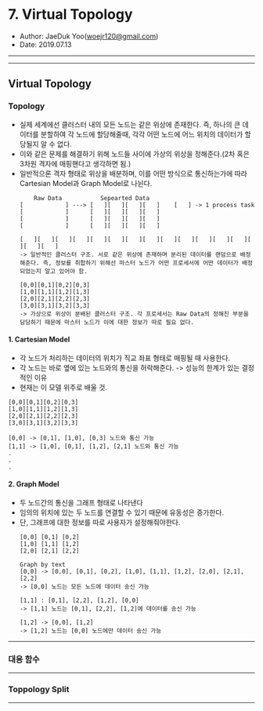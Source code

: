 # 7. Virtual Topology
- Author: JaeDuk Yoo(woejr120@gmail.com)
- Date: 2019.07.13
---
---
## Virtual Topology
### Topology
- 실제 세계에선 클러스터 내의 모든 노드는 같은 위상에 존재한다. 즉, 하나의 큰 데이터를 분할하여 각 노드에 할당해줄때, 각각 어떤 노드에 어느 위치의 데이터가 할당될지 알 수 없다.
- 이와 같은 문제를 해결하기 위해 노드들 사이에 가상의 위상을 정해준다.(2차 혹은 3차원 격자에 매핑핸다고 생각하면 됨.)
- 일반적으론 격자 형태로 위상을 배분하며, 이를 어떤 방식으로 통신하는가에 따라 Cartesian Model과 Graph Model로 나뉜다.
    ```text
        Raw Data           Sepearted Data     
    [            ] ---> [   ][   ][   ][   ]    [   ] -> 1 process task
    [            ]      [   ][   ][   ][   ]
    [            ]      [   ][   ][   ][   ]
    [            ]      [   ][   ][   ][   ]

    [   ][   ][   ][   ][   ][   ][   ][   ][   ][   ][   ][   ][   ][   ][   ][   ] 
    -> 일반적인 클러스터 구조. 서로 같은 위상에 존재하며 분리된 데이터를 랜덤으로 배정해준다. 즉, 정보를 취합하기 위해선 마스터 노드가 어떤 프로세서에 어떤 데이터가 배정되었는지 알고 있어야 함.

    [0,0][0,1][0,2][0,3]
    [1,0][1,1][1,2][1,3]
    [2,0][2,1][2,2][2,3]
    [3,0][3,1][3,2][3,3]
    -> 가상으로 위상이 분배된 클러스터 구조. 각 프로세서는 Raw Data의 정해진 부분을 담당하기 때문에 마스터 노드가 이에 대한 정보가 따로 필요 없다.
    ```

#### 1. Cartesian Model
- 각 노드가 처리하는 데이터의 위치가 직교 좌표 형태로 매핑될 때 사용한다.
- 각 노드는 바로 옆에 있는 노드와의 통신을 허락해준다. -> 성능의 한계가 있는 결정적인 이유
- 현재는 이 모델 위주로 배울 것.
```text
[0,0][0,1][0,2][0,3]
[1,0][1,1][1,2][1,3]
[2,0][2,1][2,2][2,3]
[3,0][3,1][3,2][3,3]

[0,0] -> [0,1], [1,0], [0,3] 노드와 통신 가능
[1,1] -> [1,0], [0,1], [1,2], [2,1] 노드와 통신 가능
.
.
.
```

#### 2. Graph Model
- 두 노드간의 통신을 그래프 형태로 나타낸다
- 임의의 위치에 있는 두 노드를 연결할 수 있기 때문에 유동성은 증가한다.
- 단, 그래프에 대한 정보를 따로 사용자가 설정해줘야한다.
    ```text
    [0,0] [0,1] [0,2]
    [1,0] [1,1] [1,2] 
    [2,0] [2,1] [2,2]

    Graph by text
    [0,0] -> [0,0], [0,1], [0,2], [1,0], [1,1], [1,2], [2,0], [2,1], [2,2]
    -> [0,0] 노드는 모든 노드에 데이터 송신 가능

    [1,1] : [0,1], [2,2], [1,2], [0,0]
    -> [1,1] 노드는 [0,1], [2,2], [1,2]에 데이터를 송신 가능

    [1,2] -> [0,0], [1,2]
    -> [1,2] 노드는 [0,0] 노드에만 데이터 송신 가능
    ```

---
### 대응 함수
---
### Toppology Split
---